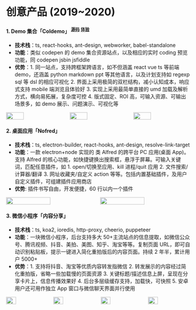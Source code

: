# 创意产品 (2019~2020)

#### 1. Demo 集合「Coldemo」 <sup>[源码](https://github.com/coldemo/gallery.code)</sup> <sup>[体验](https://coldemo.js.org/)</sup>

- **技术栈**：ts, react-hooks, ant-design, webworker, babel-standalone
- **功能**：类似 codepen 的 demo 集合资源站点，以及相应的实时 coding 预览功能，同 codepen jsbin jsfiddle
- **优势**：1. 同一站点，支持跨框架跨语言，如不但涵盖 react vue ts 等前端 demo，还涵盖 python markdown ppt 等其他语言，以及计划支持如 regexp sql 等 dsl 的相应可视化 2. 界面上采用极简的双栏结构，减小认知成本，响应式支持 mobile 端浏览且体验好 3. 实现上采用最简单直接的 umd 加载及解析方式，横向易拓展，复杂度可控 4. 版式固定、ROI 高，可输入资源、可输出场景多，如 demo 展示、问题演示、可视化等

<div class="cols cols-3">
<img src="https://fritx.me/resume/WX20200517-233621@2x.png">
<img src="https://fritx.me/resume/WX20200517-234821@2x.png">
<img src="https://fritx.me/resume/WX20200517-234954@2x.png">
</div>

#### 2. 桌面应用「Nofred」

- **技术栈**：ts, electron-builder, react-hooks, ant-design, resolve-link-target
- **功能**：一款 electron+node 实现的 类 Alfred 的跨平台 PC 应用(桌面 App)。支持 Alfred 的核心功能，如快捷键换出搜索框，悬浮于屏幕。可输入关键词，匹配任意插件，如 1. open/切换至应用、kill 进程/quit 应用 2. 文件搜索/计算器/翻译 3. 网址收藏夹/自定义 action 等等。包括内置基础插件，及用户自定义插件，可组建插件应用商店
- **优势**: 插件书写自由，开发便捷，60 行以内一个插件

<div class="cols cols-2">
<img src="https://fritx.me/resume/WechatIMG11.jpeg">
<img src="https://fritx.me/resume/WechatIMG12.jpeg">
</div>

#### 3. 微信小程序「内容分享」

- **技术栈**：ts, koa2, ioredis, http-proxy, cheerio, puppeteer
- **功能**：一块微信小程序，后台支持多大 50+主流站点的信息提取，如微信公众号、腾讯视频、抖音、美拍、美图、知乎、淘宝等等。复制页面 URL，即可自动识别粘贴板，提示一键进入简化重拍版后的内容页面。持续 2 年半，累计用户 5000+
- **优势**：1. 支持将抖音、淘宝等优质内容转发指微信 2. 转发展示的内容经过简化重拍版，省略一些加载慢的页面资源 3. 关键标题/描述信息上屏，呈现在分享卡片上，信息传播效果好 4. 后台多层级缓存支持，加载快，可快照 5. 安卓用户还可用作独立 App 窗口与微信聊天界面并行使用

<div class="cols cols-4">
<img src="https://fritx.me/resume/WechatIMG14.jpeg">
<img src="https://fritx.me/resume/WechatIMG9.jpeg">
<img src="https://fritx.me/resume/WechatIMG5.jpeg">
<img src="https://fritx.me/resume/WechatIMG7.jpeg">
</div>

<style>
.cols { max-width: 620px; font-size: 0; display: flex; justify-content: space-between }
.cols-2 * { width: 49% }
.cols-3 * { width: 31% }
.cols-4 * { width: 23% }
</style>
